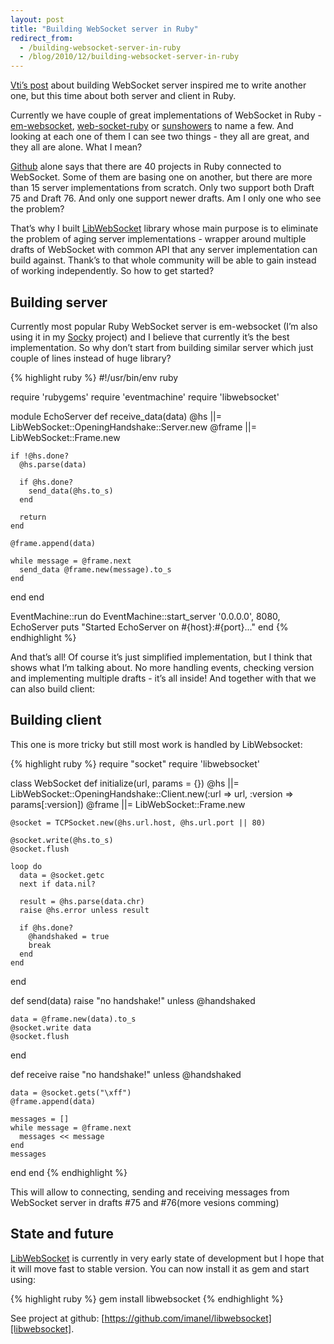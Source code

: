 ```yaml
---
layout: post
title: "Building WebSocket server in Ruby"
redirect_from:
  - /building-websocket-server-in-ruby
  - /blog/2010/12/building-websocket-server-in-ruby
---
```


[Vti’s post][vti] about building WebSocket server inspired me to write another one, but this time about both server and client in Ruby.

Currently we have couple of great implementations of WebSocket in Ruby - [em-websocket][em-websocket], [web-socket-ruby][web-socket-ruby] or [sunshowers][sunshowers] to name a few. And looking at each one of them I can see two things - they all are great, and they all are alone. What I mean?

[Github][github] alone says that there are 40 projects in Ruby connected to WebSocket. Some of them are basing one on another, but there are more than 15 server implementations from scratch. Only two support both Draft 75 and Draft 76. And only one support newer drafts. Am I only one who see the problem?

That’s why I built [LibWebSocket][libwebsocket] library whose main purpose is to eliminate the problem of aging server implementations - wrapper around multiple drafts of WebSocket with common API that any server implementation can build against. Thank’s to that whole community will be able to gain instead of working independently. So how to get started?

## Building server

Currently most popular Ruby WebSocket server is em-websocket (I’m also using it in my [Socky][socky] project) and I believe that currently it’s the best implementation. So why don’t start from building similar server which just couple of lines instead of huge library?

{% highlight ruby %}
#!/usr/bin/env ruby

require 'rubygems'
require 'eventmachine'
require 'libwebsocket'

module EchoServer
  def receive_data(data)
    @hs ||= LibWebSocket::OpeningHandshake::Server.new
    @frame ||= LibWebSocket::Frame.new

    if !@hs.done?
      @hs.parse(data)

      if @hs.done?
        send_data(@hs.to_s)
      end

      return
    end

    @frame.append(data)

    while message = @frame.next
      send_data @frame.new(message).to_s
    end
  end
end

EventMachine::run do
  EventMachine::start_server '0.0.0.0', 8080, EchoServer
  puts "Started EchoServer on #{host}:#{port}..."
end
{% endhighlight %}

And that’s all! Of course it’s just simplified implementation, but I think that shows what I’m talking about. No more handling events, checking version and implementing multiple drafts - it’s all inside! And together with that we can also build client:

## Building client

This one is more tricky but still most work is handled by LibWebsocket:

{% highlight ruby %}
require "socket"
require 'libwebsocket'

class WebSocket
  def initialize(url, params = {})
    @hs ||= LibWebSocket::OpeningHandshake::Client.new(:url => url,
        :version => params[:version])
    @frame ||= LibWebSocket::Frame.new

    @socket = TCPSocket.new(@hs.url.host, @hs.url.port || 80)

    @socket.write(@hs.to_s)
    @socket.flush

    loop do
      data = @socket.getc
      next if data.nil?

      result = @hs.parse(data.chr)
      raise @hs.error unless result

      if @hs.done?
        @handshaked = true
        break
      end
    end
  end

  def send(data)
    raise "no handshake!" unless @handshaked

    data = @frame.new(data).to_s
    @socket.write data
    @socket.flush
  end

  def receive
    raise "no handshake!" unless @handshaked

    data = @socket.gets("\xff")
    @frame.append(data)

    messages = []
    while message = @frame.next
      messages << message
    end
    messages
  end
end
{% endhighlight %}

This will allow to connecting, sending and receiving messages from WebSocket server in drafts #75 and #76(more vesions comming)

## State and future

[LibWebSocket][libwebsocket] is currently in very early state of development but I hope that it will move fast to stable version. You can now install it as gem and start using:

{% highlight ruby %}
gem install libwebsocket
{% endhighlight %}

See project at github: [https://github.com/imanel/libwebsocket][libwebsocket].

[em-websocket]: https://github.com/igrigorik/em-websocket
[github]: https://github.com
[libwebsocket]: https://github.com/imanel/libwebsocket
[socky]: https://github.com/socky
[sunshowers]: https://rainbows.rubyforge.org/sunshowers
[vti]: http://showmetheco.de/articles/2010/11/timtow-to-build-a-websocket-server-in-perl.html
[web-socket-ruby]: https://github.com/gimite/web-socket-ruby
